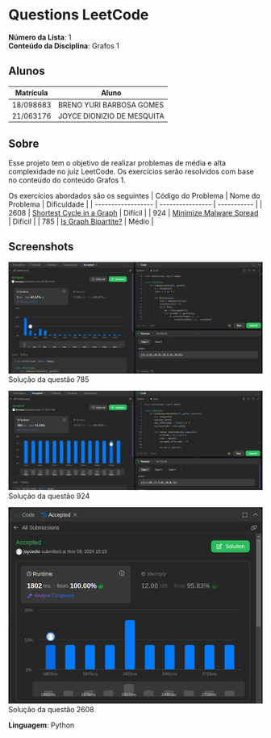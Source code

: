 # Questions LeetCode

**Número da Lista**: 1<br>
**Conteúdo da Disciplina**: Grafos 1<br>

## Alunos
|Matrícula | Aluno |
| -- | -- |
| 18/098683  |  BRENO YURI BARBOSA GOMES |
| 21/063176  |  JOYCE DIONIZIO DE MESQUITA |

## Sobre 
Esse projeto tem o objetivo de realizar problemas de média e alta complexidade no juíz LeetCode. Os exercícios serão resolvidos com base no conteúdo do conteúdo Grafos 1.

Os exercícios abordados são os seguintes
| Código do Problema | Nome do Problema | Dificuldade |
| ------------------ | ---------------- | ----------- |
| 2608 | [Shortest Cycle in a Graph](https://leetcode.com/problems/shortest-cycle-in-a-graph/description/) | Difícil |
| 924 | [Minimize Malware Spread](https://leetcode.com/problems/minimize-malware-spread/description/) | Difícil |
| 785 | [Is Graph Bipartite?](https://leetcode.com/problems/is-graph-bipartite/description/) | Médio |

## Screenshots
![785](.\questao_785\solucao785.jpeg)
Solução da questão 785

![924](questao_924\solução924.jpeg)
Solução da questão 924

![2608](questao_2608\submission_2608.png)
Solução da questão 2608

**Linguagem**: Python<br>
